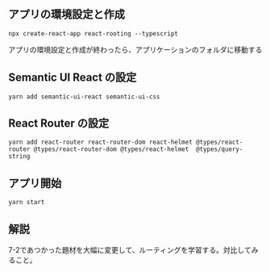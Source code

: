 

## アプリの環境設定と作成

```shell script
npx create-react-app react-rooting --typescript
```

アプリの環境設定と作成が終わったら、アプリケーションのフォルダに移動する

## Semantic UI React の設定
```shell script
yarn add semantic-ui-react semantic-ui-css
```

## React Router の設定
```shell script
yarn add react-router react-router-dom react-helmet @types/react-router @types/react-router-dom @types/react-helmet  @types/query-string
```

## アプリ開始

```shell script
yarn start
```

## 解説

7-2であつかった題材を大幅に変更して、ルーティングを学習する。対比してみること。
